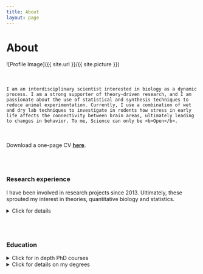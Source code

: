 ```yaml
---
title: About
layout: page
---
```

<h1>About </h1>

![Profile Image]({{ site.url }}/{{ site.picture }})

<p style="margin-top: 50px;">
    
    I am an interdisciplinary scientist interested in biology as a dynamic process. I am a strong supporter of theory-driven research, and I am passionate about the use of statistical and synthesis techniques to reduce animal experimentation. Currently, I use a combination of wet and dry lab techniques to investigate in rodents how stress in early life affects the connectivity between brain areas, ultimately leading to changes in behavior. To me, Science can only be <b>Open</b>. 
    
</p>

<br><br>
Download a one-page CV [**here**](assets/Bonapersona_CV_Feb2021_onePage.pdf).


<br><br>

<h3>Research experience</h3>
<p>
    I have been involved in research projects since 2013. Ultimately, these sprouted my interest in theories, quantitative biology and statistics.
</p>
    
<details>
  <summary>Click for details</summary>

|  Position | Supervisor | Affiliation |  Brief description | When | 
|---------|----------|----------|----------|----------|
| PhD candidate | Prof. dr. Joëls & Prof. Hoijtink | UMC Utrecht Brain Center & Dept. Methodology & Statistics Utrecht University (NL) |  Combination of wet and dry lab techniques to give a global overview on the effects of stress on the brain | Sep 2017 - present | 
| Master Internship | Prof. dr. Walker | University of Edinburgh (UK) | In vitro and in vivo experiments to investigate glucocorticoids' delivery to tissues | Feb 2017 - July 2017 |
| Master Internship | Dr. Sarabdjitsingh (lab Joëls) | Brain Center Rudolf Magnus (NL) | Stress receptors and HPA axis reactivity in rodent model | Nov 2015 - Nov 2016 |
| Bachelor thesis | Dr. de Graaff | Wilhelmina Kinderziekenhuis (NL) | Music intervention to prevent emergence delirium in children after anaesthesia | July 2014 - May 2015 |
| Bachelor Internship | Dr. van Campen (lab Joëls) | Brain Center Rudolf Magnus (NL) | Quantification with Neurolucida of neuronal spine density in a mouse model of epilepsy | Aug 2013 - March 2014 |


</details>


<br><br>

<h3>Education</h3>

<details>
  <summary>Click for in depth PhD courses</summary>

    <p>
    **In depth courses**
    
    - Advanced Omics for Life Sciences (CS&D, Nov 2020)
    - Individual participant data meta-analyses (Julius Center, June 2020)
    - Neurobiology of stress and resilience (NSAS, August 2018)
    - Writing reproducible code (UU, Dec 2019)
    - Systematic reviews and meta-analyses of preclinical animal studies (Radboud UMC, May 2019) 
    
    **Soft skills courses**
    
    - Analytic storytelling (Sep 2020)
    - Science communication (May-June 2019)
    - Explore personal qualities (2020)
    - Personal competences (July 2019)
    
    - This thing called Science (Jan-Dec 2018)
    </p>
    

</details>
   
<details>
  <summary>Click for details on my degrees</summary>

    
|  Degree | University | Additional activities | Grade | When |
|---------|----------|----------|----------|----------|
| PhD candidate | UMC Utrecht Brain Center & Dept. Methodology & Statistics Utrecht University (NL) |  PhD representative (2017-present), PhD council (2018-2019) | | Sep 2017 - present | 
| Master Neuroscience and Cognition | Utrecht University (NL) |  Chief student Journal Neuroscience & Cognition (2015-2016), Master students' representative (2015-2017) | cum laude | Sep 2015 - August 2017 | 
| Bachelor of Science (minor Psychology and Statistics) | University College Utrecht (Liberal Arts and Sciences, NL) |  Chair committee MusicCo (2013-2015) | cum laude | Sep 2012 - July 2017 |
| Diploma Piano performance | Conservatorium Alessandria (IT) | Also student at conservatorium Vicenza, musical institute 'Puccini' (Gallarate, IT), international academy 'Cortot' (IT), masterclasses at 'Santa Cecilia' (IT) and 'Braine l'Alleaud' (BE) | 9.5/10 | Sep 2006 - Feb 2016 |


</details>
